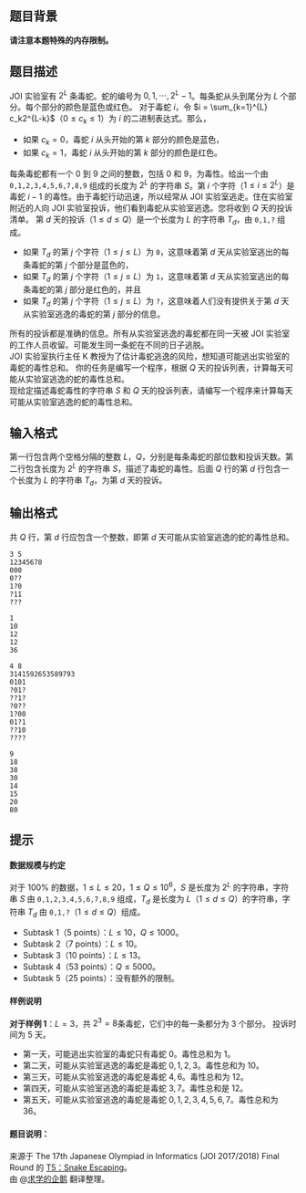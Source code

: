 ## 题目背景
**请注意本题特殊的内存限制。**

## 题目描述
JOI 实验室有 $2^L$ 条毒蛇。蛇的编号为  $0,1,\cdots,2^L−1$。每条蛇从头到尾分为  $L$ 个部分。每个部分的颜色是蓝色或红色。 对于毒蛇 $i$，令 $i = \sum_{k=1}^{L} c_k2^{L-k}$（$0 \leq c_k \leq 1$）为 $i$ 的二进制表达式。那么，  
- 如果 $c_k=0$，毒蛇 $i$ 从头开始的第 $k$ 部分的颜色是蓝色，  
- 如果 $c_k=1$，毒蛇 $i$ 从头开始的第 $k$ 部分的颜色是红色。  

每条毒蛇都有一个 $0$ 到 $9$ 之间的整数，包括 $0$ 和 $9$，为毒性。给出一个由 $\texttt{0,1,2,3,4,5,6,7,8,9}$ 组成的长度为  $2^L$ 的字符串 $S$。第 $i$ 个字符（$1 \leq i \leq 2^L$）是毒蛇 $i−1$ 的毒性。由于毒蛇行动迅速，所以经常从 JOI 实验室逃走。住在实验室附近的人向 JOI 实验室投诉，他们看到毒蛇从实验室逃逸。您将收到 $Q$ 天的投诉清单。 第 $d$ 天的投诉（$1 \leq d \leq Q$）是一个长度为 $L$ 的字符串 $T_d$，由 $\texttt{0,1,?}$ 组成。  
- 如果 $T_d$ 的第 $j$ 个字符（$1 \leq j ≤ L$）为 $\texttt{0}$，这意味着第 $d$ 天从实验室逃出的每条毒蛇的第 $j$ 个部分是蓝色的，  
- 如果 $T_d$ 的第 $j$ 个字符（$1 \leq j \leq L$）为 $\texttt{1}$，这意味着第 $d$ 天从实验室逃出的每条毒蛇的第 $j$ 部分是红色的，并且  
- 如果 $T_d$ 的第 $j$ 个字符（$1 \leq j \leq L$）为 $\texttt{?}$，这意味着人们没有提供关于第 $d$ 天从实验室逃逸的毒蛇的第 $j$ 部分的信息。  

所有的投诉都是准确的信息。所有从实验室逃逸的毒蛇都在同一天被 JOI 实验室的工作人员收留。可能发生同一条蛇在不同的日子逃脱。  
JOI 实验室执行主任 K 教授为了估计毒蛇逃逸的风险，想知道可能逃出实验室的毒蛇的毒性总和。 你的任务是编写一个程序，根据 $Q$ 天的投诉列表，计算每天可能从实验室逃逸的蛇的毒性总和。  
现给定描述毒蛇毒性的字符串 $S$ 和 $Q$ 天的投诉列表，请编写一个程序来计算每天可能从实验室逃逸的蛇的毒性总和。  


## 输入格式
第一行包含两个空格分隔的整数 $L$，$Q$，分别是每条毒蛇的部位数和投诉天数。第二行包含长度为 $2^L$ 的字符串 $S$，描述了毒蛇的毒性。后面 $Q$ 行的第 $d$ 行包含一个长度为 $L$ 的字符串 $T_d$，为第 $d$ 天的投诉。

## 输出格式
共 $Q$ 行，第 $d$ 行应包含一个整数，即第 $d$ 天可能从实验室逃逸的蛇的毒性总和。

```input1
3 5
12345678
000
0??
1?0
?11
???
```

```output1
1
10
12
12
36
```

```input2
4 8
3141592653589793
0101
?01?
??1?
?0??
1?00
01?1
??10
????
```

```output2
9
18
38
30
14
15
20
80
```

## 提示
#### 数据规模与约定  
对于 $100 \%$ 的数据，$1 \leq L \leq 20$，$1 \leq Q \leq 10^6$，$S$ 是长度为 $2^L$ 的字符串，字符串 $S$ 由 $\texttt{0,1,2,3,4,5,6,7,8,9}$ 组成，$T_d$ 是长度为 $L$（$1 \leq d \leq Q$）的字符串，字符串 $T_d$ 由 $\texttt{0,1,?}$（$1 \leq d \leq Q$）组成。  
- Subtask $1$（$5$ points）：$L \leq 10$，$Q \leq 1000$。  
- Subtask $2$（$7$ points）：$L \leq 10$。  
- Subtask $3$（$10$ points）：$L \leq 13$。  
- Subtask $4$（$53$ points）：$Q \leq 5000$。  
- Subtask $5$（$25$ points）：没有额外的限制。  

#### 样例说明  
**对于样例 $1$**：$L=3$，共 $2^3=8$条毒蛇，它们中的每一条都分为 $3$ 个部分。 投诉时间为 $5$ 天。  
- 第一天，可能逃出实验室的毒蛇只有毒蛇 $0$。毒性总和为 $1$。  
- 第二天，可能从实验室逃逸的毒蛇是毒蛇 $0,1,2,3$。毒性总和为 $10$。  
- 第三天，可能从实验室逃逸的毒蛇是毒蛇  $4,6$。毒性总和为 $12$。  
- 第四天，可能从实验室逃逸的毒蛇是毒蛇 $3,7$。毒性总和是 $12$。  
- 第五天，可能从实验室逃逸的毒蛇是毒蛇 $0,1,2,3,4,5,6,7$。毒性总和为 $36$。  
#### 题目说明：  
来源于 The 17th Japanese Olympiad in Informatics (JOI 2017/2018) Final Round 的 [T5：Snake Escaping](https://www.ioi-jp.org/joi/2017/2018-ho/2018-ho-t5-en.pdf)。  
由 @[求学的企鹅](/user/271784) 翻译整理。

